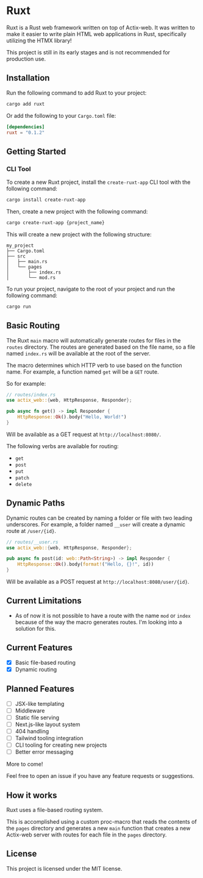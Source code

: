 # Ruxt
Ruxt is a Rust web framework written on top of Actix-web. It was written to make it easier to write plain HTML web applications in Rust, specifically utilizing the HTMX library!

This project is still in its early stages and is not recommended for production use.

## Installation
Run the following command to add Ruxt to your project:
```bash
cargo add ruxt
```

Or add the following to your `Cargo.toml` file:
```toml
[dependencies]
ruxt = "0.1.2"
```

## Getting Started
### CLI Tool
To create a new Ruxt project, install the `create-ruxt-app` CLI tool with the following command:
```bash
cargo install create-ruxt-app
```

Then, create a new project with the following command:
```bash
cargo create-ruxt-app {project_name}
```

This will create a new project with the following structure:
```
my_project
├── Cargo.toml
├── src
│   ├── main.rs
│   └── pages
│       ├── index.rs
│       └── mod.rs
```

To run your project, navigate to the root of your project and run the following command:
```bash
cargo run
```

## Basic Routing
The Ruxt `main` macro will automatically generate routes for files in the `routes` directory.
The routes are generated based on the file name, so a file named `index.rs` will be available at the root of the server.

The macro determines which HTTP verb to use based on the function name. For example, a function named `get` will be a `GET` route.

So for example:

```rust
// routes/index.rs
use actix_web::{web, HttpResponse, Responder};

pub async fn get() -> impl Responder {
    HttpResponse::Ok().body("Hello, World!")
}
```

Will be available as a GET request at `http://localhost:8080/`.

The following verbs are available for routing:
- `get`
- `post`
- `put`
- `patch`
- `delete`

## Dynamic Paths
Dynamic routes can be created by naming a folder or file with two leading underscores. For example, a folder named `__user` will create a dynamic route at `/user/{id}`.

```rust
// routes/__user.rs
use actix_web::{web, HttpResponse, Responder};

pub async fn post(id: web::Path<String>) -> impl Responder {
    HttpResponse::Ok().body(format!("Hello, {}!", id))
}
```

Will be available as a POST request at `http://localhost:8080/user/{id}`.

## Current Limitations
- As of now it is not possible to have a route with the name `mod` or `index` because of the way the macro generates routes. I'm looking into a solution for this.

## Current Features
- [x] Basic file-based routing
- [x] Dynamic routing

## Planned Features
- [ ] JSX-like templating
- [ ] Middleware
- [ ] Static file serving
- [ ] Next.js-like layout system
- [ ] 404 handling
- [ ] Tailwind tooling integration
- [ ] CLI tooling for creating new projects
- [ ] Better error messaging

More to come!

Feel free to open an issue if you have any feature requests or suggestions.

## How it works
Ruxt uses a file-based routing system.

This is accomplished using a custom proc-macro that reads the contents of the `pages` directory and generates a new `main` function that creates a new Actix-web server with routes for each file in the `pages` directory.

## License
This project is licensed under the MIT license.
